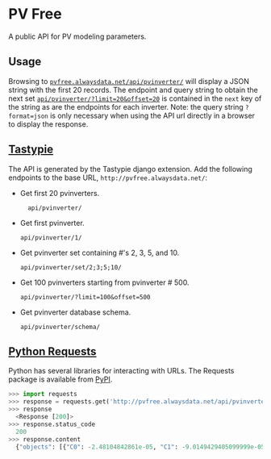 PV Free
=======
A public API for PV modeling parameters.

Usage
-----
Browsing to
[`pvfree.alwaysdata.net/api/pvinverter/`](pvfree.alwaysdata.net/api/pvinverter/?format=json)
will display a JSON string with the first 20 records. The endpoint and query
string to obtain the next set
[`api/pvinverter/?limit=20&offset=20`](http://pvfree.alwaysdata.net/api/pvinverter/?format=json&limit=20&offset=20)
is contained in the `next` key of the string as are the endpoints for each
inverter. Note: the query string `?format=json` is only necessary when using the API url directly in a browser to display the response.

[Tastypie](https://django-tastypie.readthedocs.org/en/latest/)
--------------------------------------------------------------
The API is generated by the Tastypie django extension. Add the following endpoints to the base URL, `http://pvfree.alwaysdata.net/`:

* Get first 20 pvinverters.

        api/pvinverter/

* Get first pvinverter.

      api/pvinverter/1/

* Get pvinverter set containing #'s 2, 3, 5, and 10.

      api/pvinverter/set/2;3;5;10/

* Get 100 pvinverters starting from pvinverter # 500.

      api/pvinverter/?limit=100&offset=500

* Get pvinverter database schema.

      api/pvinverter/schema/

[Python Requests](http://docs.python-requests.org/en/latest/)
-------------------------------------------------------------
Python has several libraries for interacting with URLs. The Requests package is available from [PyPI](https://pypi.python.org/pypi/requests).

```python
>>> import requests
>>> response = requests.get('http://pvfree.alwaysdata.net/api/pvinverter/set/1;3;5/')
>>> response
  <Response [200]>
>>> response.status_code
  200
>>> response.content
  {"objects": [{"C0": -2.48104842861e-05, "C1": -9.0149429405099999e-05, "C2": 0.00066889632690700005, "C3": -0.018880466688599998, "Idcmax": 10.0, "MPPT_hi": 50.0, "MPPT_low": 20.0, "Paco": 250.0, "Pdco": 259.52205054799998, "Pnt": 0.02, "Pso": 1.7716142241299999, "Sandia_ID": 1399, "Tamb_low": -40.0, "Tamb_max": 85.0, "Vaco": 208.0, "Vdcmax": 65.0, "Vdco": 40.242603174599999, "id": 1, "manufacturer": "ABB", "name": "MICRO-0.25-I-OUTD-US-208", "numberMPPTChannels": 1, "resource_uri": "/api/pvinverter/1/", "source": "CEC", "vintage": "2014-01-01", "weight": 1.6499999999999999}, ...]}
```
